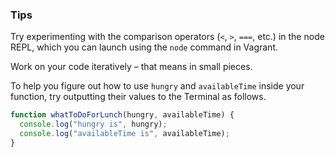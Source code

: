 ### Tips

Try experimenting with the comparison operators (`<`, `>`, `===`, etc.) in the node REPL, which you can launch using the `node` command in Vagrant.

Work on your code iteratively – that means in small pieces. 

To help you figure out how to use `hungry` and `availableTime` inside your function, try outputting their values to the Terminal as follows.

``` javascript 
function whatToDoForLunch(hungry, availableTime) {
  console.log("hungry is", hungry);
  console.log("availableTime is", availableTime);
}